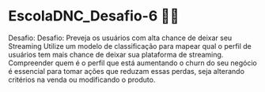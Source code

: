 # EscolaDNC_Desafio-6 🚀🚀
Desafio: Desafio: Preveja os usuários com alta chance de deixar seu Streaming
    Utilize um modelo de classificação para mapear qual o perfil de
    usuários tem mais chance de deixar sua plataforma de streaming.
    Compreender quem é o perfil que está aumentando o churn do seu
    negócio é essencial para tomar ações que reduzam essas perdas,
    seja alterando critérios na venda ou modificando o produto.

